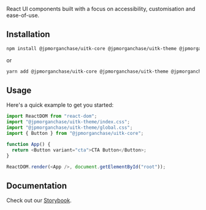React UI components built with a focus on accessibility, customisation and ease-of-use.

## Installation

```sh
npm install @jpmorganchase/uitk-core @jpmorganchase/uitk-theme @jpmorganchase/uitk-lab @jpmorganchase/uitk-icons
```

or

```sh
yarn add @jpmorganchase/uitk-core @jpmorganchase/uitk-theme @jpmorganchase/uitk-lab @jpmorganchase/uitk-icons
```

## Usage

Here's a quick example to get you started:

```javascript
import ReactDOM from "react-dom";
import "@jpmorganchase/uitk-theme/index.css";
import "@jpmorganchase/uitk-theme/global.css";
import { Button } from "@jpmorganchase/uitk-core";

function App() {
  return <Button variant="cta">CTA Button</Button>;
}

ReactDOM.render(<App />, document.getElementById("root"));
```

## Documentation

Check out our [Storybook](https://ui-toolkit-staging.pages.dev).

